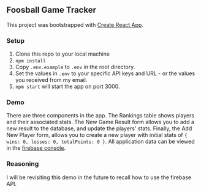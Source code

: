 ## Foosball Game Tracker

This project was bootstrapped with [Create React App](https://github.com/facebookincubator/create-react-app).

### Setup

1. Clone this repo to your local machine
2. `npm install`
3. Copy `.env.example` to `.env` in the root directory.
4. Set the values in `.env` to your specific API keys and URL - or the values you received from my email.
5. `npm start` will start the app on port 3000.

### Demo

There are three components in the app. The Rankings table shows players and their associated stats. The New Game Result form allows you to add a new result to the database, and update the players' stats. Finally, the Add New Player form, allows you to create a new player with initial stats of `{ wins: 0, losses: 0, totalPoints: 0 }`.  All application data can be viewed in the [firebase console](https://console.firebase.google.com/).

### Reasoning

I will be revisiting this demo in the future to recall how to use the firebase API.
